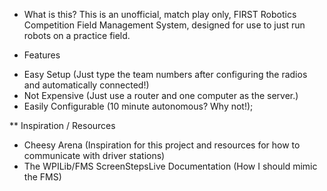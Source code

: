 * What is this?
This is an unofficial, match play only, FIRST Robotics Competition Field Management System, designed for use to just run robots on a practice field.

* Features
- Easy Setup (Just type the team numbers after configuring the radios and automatically connected!)
- Not Expensive (Just use a router and one computer as the server.)
- Easily Configurable (10 minute autonomous? Why not!);

** Inspiration / Resources
- Cheesy Arena (Inspiration for this project and resources for how to communicate with driver stations)
- The WPILib/FMS ScreenStepsLive Documentation (How I should mimic the FMS)
